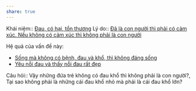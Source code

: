 ```yaml
---
share: true
---
```

Khái niệm:: [Đau, có hại, tổn thương](../../T%E1%BB%AB%20%C4%91i%E1%BB%83n/Trung%20t%C3%ADnh/%C4%90au,%20c%C3%B3%20h%E1%BA%A1i,%20t%E1%BB%95n%20th%C6%B0%C6%A1ng.md)
Lý do:: [Đã là con người thì phải có cảm xúc. Nếu không có cảm xúc thì không phải là con người](./%C4%90%C3%A3%20l%C3%A0%20con%20ng%C6%B0%E1%BB%9Di%20th%C3%AC%20ph%E1%BA%A3i%20c%C3%B3%20c%E1%BA%A3m%20x%C3%BAc.%20N%E1%BA%BFu%20kh%C3%B4ng%20c%C3%B3%20c%E1%BA%A3m%20x%C3%BAc%20th%C3%AC%20kh%C3%B4ng%20ph%E1%BA%A3i%20l%C3%A0%20con%20ng%C6%B0%E1%BB%9Di.md)

Hệ quả của vấn đề này:
- [Sống mà không có bệnh, đau và khổ, thì không đáng sống](./S%E1%BB%91ng%20m%C3%A0%20kh%C3%B4ng%20c%C3%B3%20b%E1%BB%87nh,%20%C4%91au%20v%C3%A0%20kh%E1%BB%95,%20th%C3%AC%20kh%C3%B4ng%20%C4%91%C3%A1ng%20s%E1%BB%91ng.md)
- [Yêu nỗi đau và thấy nỗi đau rất đẹp](../Y%C3%AAu,%20t%E1%BB%B1%20do/Y%C3%AAu%20n%E1%BB%97i%20%C4%91au%20v%C3%A0%20th%E1%BA%A5y%20n%E1%BB%97i%20%C4%91au%20r%E1%BA%A5t%20%C4%91%E1%BA%B9p.md)


Câu hỏi:: Vậy những đứa trẻ không có đau khổ thì không phải là con người?, Tại sao không phải là những cái đau khổ nhỏ mà phải là cái đau khổ lớn?
